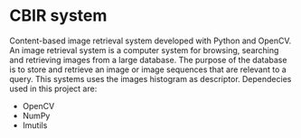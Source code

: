 # CBIR system

Content-based image retrieval system developed with Python and OpenCV. An image retrieval system is a computer system for browsing, searching and retrieving images from a large database. The purpose of the database is to store and retrieve an image or image sequences that are relevant to a query. This systems uses the images histogram as descriptor.
Dependecies used in this project are:
- OpenCV
- NumPy
- Imutils


